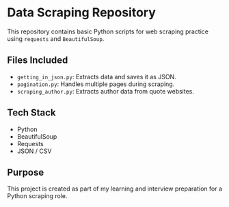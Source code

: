 # Data Scraping Repository

This repository contains basic Python scripts for web scraping practice using `requests` and `BeautifulSoup`.

## Files Included

- `getting_in_json.py`: Extracts data and saves it as JSON.
- `pagination.py`: Handles multiple pages during scraping.
- `scraping_author.py`: Extracts author data from quote websites.

## Tech Stack

- Python
- BeautifulSoup
- Requests
- JSON / CSV

## Purpose

This project is created as part of my learning and interview preparation for a Python scraping role.
